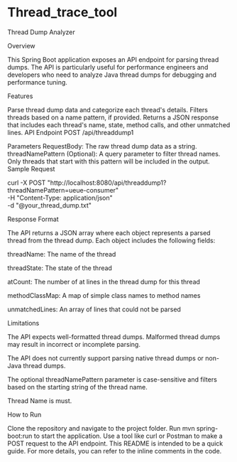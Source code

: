 # Thread_trace_tool
Thread Dump Analyzer

Overview

This Spring Boot application exposes an API endpoint for parsing thread dumps. The API is particularly useful for performance engineers and developers who need to analyze Java thread dumps for debugging and performance tuning.

Features

Parse thread dump data and categorize each thread's details.
Filters threads based on a name pattern, if provided.
Returns a JSON response that includes each thread's name, state, method calls, and other unmatched lines.
API Endpoint
POST /api/threaddump1

Parameters
RequestBody: The raw thread dump data as a string.
threadNamePattern (Optional): A query parameter to filter thread names. Only threads that start with this pattern will be included in the output.
Sample Request

curl -X POST "http://localhost:8080/api/threaddump1?threadNamePattern=ueue-consumer" \
     -H "Content-Type: application/json" \
     -d "@your_thread_dump.txt"



     
Response Format

The API returns a JSON array where each object represents a parsed thread from the thread dump. Each object includes the following fields:

threadName: The name of the thread

threadState: The state of the thread

atCount: The number of at lines in the thread dump for this thread

methodClassMap: A map of simple class names to method names

unmatchedLines: An array of lines that could not be parsed


Limitations

The API expects well-formatted thread dumps. Malformed thread dumps may result in incorrect or incomplete parsing.

The API does not currently support parsing native thread dumps or non-Java thread dumps.

The optional threadNamePattern parameter is case-sensitive and filters based on the starting string of the thread name.

Thread Name is must.


How to Run

Clone the repository and navigate to the project folder.
Run mvn spring-boot:run to start the application.
Use a tool like curl or Postman to make a POST request to the API endpoint.
This README is intended to be a quick guide. For more details, you can refer to the inline comments in the code.
